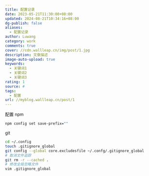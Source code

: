 ```yaml
---
title: 配置记录
date: 2023-05-21T11:30:00+08:00
updated: 2024-08-21T10:34:16+08:00
dg-publish: false
aliases:
  - 配置记录
author: Luwang
category: work
comments: true
cover: //cdn.wallleap.cn/img/post/1.jpg
description: 文章描述
image-auto-upload: true
keywords:
  - 关键词1
  - 关键词2
  - 关键词3
rating: 1
source: #
tags:
  - 配置
url: //myblog.wallleap.cn/post/1
---
```


配置 npm

```sh
npm config set save-prefix=""
```

git

```sh
cd ~/.config
touch .gitignore_global
git config --global core.excludesfile ~/.confg/.gitignore_global
# 取消文件追踪
git rm -r --cached .
# 修改全局忽略文件
vim .gitignore_global
```
